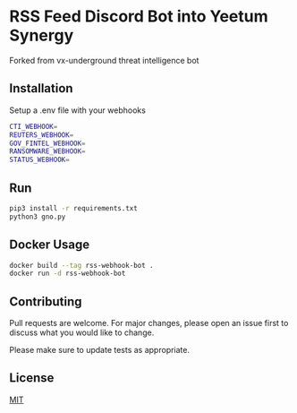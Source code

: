 # RSS Feed Discord Bot into Yeetum Synergy
Forked from vx-underground threat intelligence bot

## Installation

Setup a .env file with your webhooks

```bash
CTI_WEBHOOK=
REUTERS_WEBHOOK=
GOV_FINTEL_WEBHOOK=
RANSOMWARE_WEBHOOK=
STATUS_WEBHOOK=
```
## Run

```bash
pip3 install -r requirements.txt
python3 gno.py
```

## Docker Usage
```bash
docker build --tag rss-webhook-bot .
docker run -d rss-webhook-bot
```
## Contributing

Pull requests are welcome. For major changes, please open an issue first
to discuss what you would like to change.

Please make sure to update tests as appropriate.

## License

[MIT](https://choosealicense.com/licenses/mit/)

